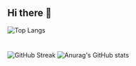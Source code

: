 ## Hi there 👋




![Top Langs](https://github-readme-stats.vercel.app/api/top-langs/?username=domlf&layout=compact)
#
![GitHub Streak](https://streak-stats.demolab.com/?user=domlf&theme=radical)
![Anurag's GitHub stats](https://github-readme-stats.vercel.app/api?username=domlf&show_icons=true&bg_color=00000000)

